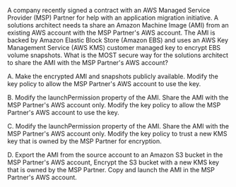 A company recently signed a contract with an AWS Managed Service Provider (MSP) Partner for help with an application migration initiative. A solutions architect needs ta share an Amazon Machine Image (AMI) from an existing AWS account with the MSP Partner's AWS account. The AMI is backed by Amazon Elastic Block Store (Amazon EBS) and uses an AWS Key Management Service (AWS KMS) customer managed key to encrypt EBS volume snapshots. What is the MOST secure way for the solutions architect to share the AMI with the MSP Partner's AWS account? 

A. Make the encrypted AMI and snapshots publicly available. Modify the key policy to allow the MSP Partner's AWS account to use the key. 

B. Modify the launchPermission property of the AMI. Share the AMI with the MSP Partner's AWS account only. Modify the key policy to allow the MSP Partner's AWS account to use the key. 

C. Modify the launchPermission property of the AMI. Share the AMI with the MSP Partner's AWS account only. Modify the key policy to trust a new KMS key that is owned by the MSP Partner for encryption. 

D. Export the AMI from the source account to an Amazon S3 bucket in the MSP Partner's AWS account, Encrypt the S3 bucket with a new KMS key that is owned by the MSP Partner. Copy and launch the AMI in the MSP Partner's AWS account.